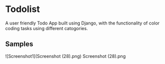 # Todolist
A user friendly Todo App built using Django, with the functionality of color coding tasks using different catogories.

## Samples
![Screenshot1](Screenshot (28).png)
Screenshot (28).png
